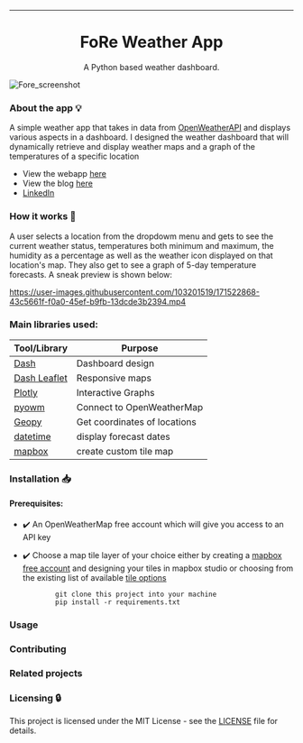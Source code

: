 
---

<h1 align="center">FoRe Weather App</h1>
<p align="center">
  A Python based weather dashboard.
</p>

![Fore_screenshot](https://user-images.githubusercontent.com/70502261/170562199-86f0e025-bb8a-41b8-96e6-fdd851d48b5a.png)


### About the app :bulb:
A simple weather app that takes in data from [OpenWeatherAPI](https://openweathermap.org/) and displays various aspects in a dashboard.
I designed the weather dashboard that will dynamically retrieve and display weather maps and a graph of the temperatures of a specific location

* View the webapp [here](https://foreweatherapp.herokuapp.com/)
* View the blog [here](https://medium.com/@joywanjiru879/fore-weather-app-745daff2bea7)
* [LinkedIn](https://www.linkedin.com/in/joy-wanjiru-b717a0240/)


### How it works :feet:

A user selects a location from the dropdowm menu and gets to see the current weather status, temperatures both minimum and maximum, the humidity as a percentage as well as the weather icon displayed on that location's map. They also get to see a graph of 5-day temperature forecasts. A sneak preview is shown below:


https://user-images.githubusercontent.com/103201519/171522868-43c5661f-f0a0-45ef-b9fb-13dcde3b2394.mp4

### Main libraries used:

| Tool/Library                                                   | Purpose                      |
| -------------------------------------------------------------- | -----------------------------|
| [Dash](https://dash.plotly.com/)                               | Dashboard design             |
| [Dash Leaflet](https://dash-leaflet.herokuapp.com/)            | Responsive maps              |
| [Plotly](https://plotly.com/python)                            | Interactive Graphs           |
| [pyowm](https://pypi.org/project/pyowm/)                       | Connect to OpenWeatherMap    |
| [Geopy](https://pypi.org/project/geopy/)                       | Get coordinates of locations |
| [datetime](https://docs.python.org/3/library/datetime.html)    | display forecast dates       |
| [mapbox](https://www.mapbox.com/maps/)                         | create custom tile map       |



### Installation :inbox_tray:

#### Prerequisites:

* :heavy_check_mark: An OpenWeatherMap free account which will give you access to an API key
* :heavy_check_mark: Choose a map tile layer of your choice either by creating a [mapbox free account](https://account.mapbox.com/auth/signup/) and designing your tiles in mapbox studio or choosing from the existing list of available [tile options](http://leaflet-extras.github.io/leaflet-providers/preview/)


         
              git clone this project into your machine
              pip install -r requirements.txt
        


### Usage


### Contributing

### Related projects

### Licensing :lock:
This project is licensed under the MIT License - see the [LICENSE](https://github.com/Her-o1/weather_project/blob/main/LICENSE) file for details.
